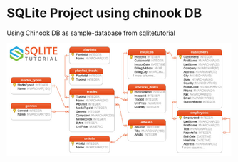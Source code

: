 # SQLite Project using chinook DB
Using Chinook DB as sample-database from [sqlitetutorial](https://www.sqlitetutorial.net/sqlite-sample-database/)

![ER Diagram](https://github.com/Paniie/DSB-batch11/blob/main/sql_project/sqlite-sample-Chinook-database.jpg)
